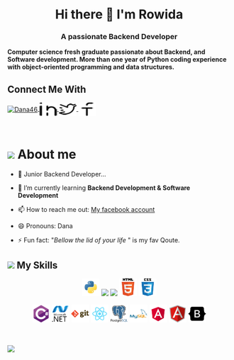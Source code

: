 <h1 align="center">Hi there 👋  I'm Rowida </h1>
<h3 align="center">A passionate Backend Developer</h3>
<!------>


**Computer science fresh graduate passionate about Backend, and Software development. More than one year of Python coding experience with object-oriented programming and data structures.**


<h2 align="left">Connect Me With</h2>
<!------>

<p align="left">
  <a href="https://www.quora.com/profile/Rowida-Nagah" target="blank">
    <img align="center" src= "https://www.svgrepo.com/show/25177/quora.svg" draggable="false" alt="Dana46" height="30" width="40" />
  </a>
  <a href="https://www.linkedin.com/in/rowida-nagah-30182a135" target="blank">
    <img align="center" src="https://github.com/HouariZegai/HouariZegai/blob/master/icons/linkedin.png" alt="Rowida Nagah" height="30" width="40" />
  </a>
  <a href="https://twitter.com/Rowida_Nagah" target="blank">
    <img align="center" src="https://github.com/HouariZegai/HouariZegai/blob/master/icons/twitter.png" alt="Dana46" height="30" width="40" />
  </a>
  <a href="https://www.facebook.com/rowida.nagah.545/" target="blank">
    <img align="center" src="https://github.com/HouariZegai/HouariZegai/blob/master/icons/facebook.png" alt="Rowida Nagah" height="30" width="40" />
  </a>
</p>


<br/>


# <img src="https://media.giphy.com/media/VgCDAzcKvsR6OM0uWg/giphy.gif" width="50" draggable="false" > About me


- 🔭 Junior Backend Developer...

- 🌱 I’m currently learning **Backend Development & Software Development**

- 📫 How to reach me out: [My facebook account](https://www.facebook.com/rowida.nagah.545/)

- 😄 Pronouns: Dana

- ⚡ Fun fact: "_Bellow the lid of your life_ " is my fav Qoute. 

## <img src="https://media.giphy.com/media/WUlplcMpOCEmTGBtBW/giphy.gif" width="50" /> My Skills

<div align="center">
  <code><img height="40" src="https://raw.githubusercontent.com/github/explore/80688e429a7d4ef2fca1e82350fe8e3517d3494d/topics/python/python.png" /></code>
  <code><img height="40" src="https://www.vectorlogo.zone/logos/pocoo_flask/pocoo_flask-ar21.svg" /></code>
  <code><img height="40" src="https://img.icons8.com/color/48/000000/django.png" /></code>
  <code><img height="40" src="https://raw.githubusercontent.com/github/explore/80688e429a7d4ef2fca1e82350fe8e3517d3494d/topics/html/html.png"></code>
<code><img height="40" src="https://raw.githubusercontent.com/github/explore/80688e429a7d4ef2fca1e82350fe8e3517d3494d/topics/css/css.png"></code>


<br />

<br />
  <code><img height="40" src="https://raw.githubusercontent.com/devicons/devicon/master/icons/csharp/csharp-original.svg" /></code>
  <code><img height="40" src="https://raw.githubusercontent.com/devicons/devicon/master/icons/dot-net/dot-net-original-wordmark.svg"></code>
<code><img height="40" src="https://raw.githubusercontent.com/github/explore/80688e429a7d4ef2fca1e82350fe8e3517d3494d/topics/git/git.png"></code>
<code><img height="40" src="https://raw.githubusercontent.com/github/explore/80688e429a7d4ef2fca1e82350fe8e3517d3494d/topics/react/react.png"></code>
<code><img height="40" src="https://raw.githubusercontent.com/devicons/devicon/master/icons/postgresql/postgresql-original-wordmark.svg"></code>
<code><img height="40" src="https://raw.githubusercontent.com/devicons/devicon/master/icons/mysql/mysql-original-wordmark.svg"></code>
<code><img height="40" src="https://raw.githubusercontent.com/github/explore/80688e429a7d4ef2fca1e82350fe8e3517d3494d/topics/angular/angular.png"></code>
<code><img src="https://raw.githubusercontent.com/devicons/devicon/master/icons/angularjs/angularjs-original.svg" alt="angular-js" width="40" height="40" /></code>
<code><img src="https://raw.githubusercontent.com/devicons/devicon/master/icons/bootstrap/bootstrap-plain.svg" alt="bootstrap" width="40" height="40" /></code>

 
</div>

<br />
<br />

<p>
  <img align="left" src="https://github-readme-stats.vercel.app/api?username=Rowida46&show_icons=true&theme=radical" />
</p>

<br />



